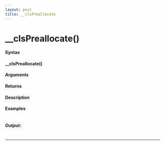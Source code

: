 ```yaml
---
layout: post
title: __clsPreallocate
---
```


# __clsPreallocate()


#### Syntax

#### __clsPreallocate()

#### Arguments

#### Returns

#### Description

#### Examples

```

```

##### Output:

```

```

---